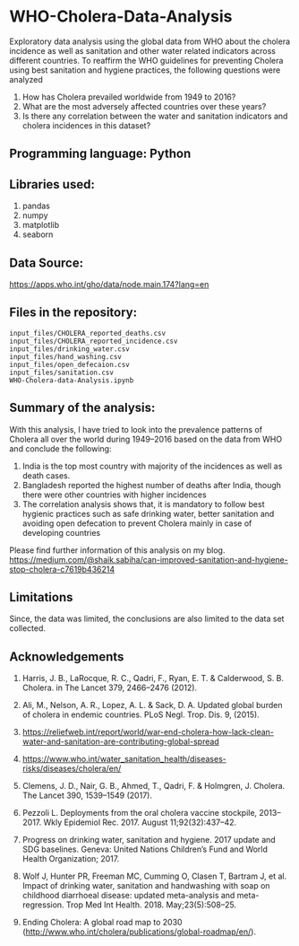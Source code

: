 # WHO-Cholera-Data-Analysis

Exploratory data analysis using the global data from WHO about the cholera incidence as well as sanitation and other water related indicators across different countries. To reaffirm the WHO guidelines for preventing Cholera using best sanitation and hygiene practices, the following questions were analyzed 

1. How has Cholera prevailed worldwide from 1949 to 2016?
2. What are the most adversely affected countries over these years?
3. Is there any correlation between the water and sanitation indicators and cholera incidences in this dataset?


## Programming language: Python

## Libraries used: 
1. pandas 
2. numpy 
3. matplotlib 
4. seaborn

## Data Source: 
https://apps.who.int/gho/data/node.main.174?lang=en

## Files in the repository:

    input_files/CHOLERA_reported_deaths.csv
    input_files/CHOLERA_reported_incidence.csv
    input_files/drinking_water.csv
    input_files/hand_washing.csv
    input_files/open_defecaion.csv
    input_files/sanitation.csv
    WHO-Cholera-data-Analysis.ipynb

## Summary of the analysis: 
With this analysis, I have tried to look into the prevalence patterns of Cholera all over the world during 1949–2016 based on the data from WHO and conclude the following:

1. India is the top most country with majority of the incidences as well as death cases.
2. Bangladesh reported the highest number of deaths after India, though there were other countries with higher incidences
3. The correlation analysis shows that, it is mandatory to follow best hygienic practices such as safe drinking water, better sanitation and avoiding open defecation to prevent Cholera mainly in case of developing countries

Please find further information of this analysis on my blog.
https://medium.com/@shaik.sabiha/can-improved-sanitation-and-hygiene-stop-cholera-c7619b436214

## Limitations
Since, the data was limited, the conclusions are also limited to the data set collected.

## Acknowledgements

1. Harris, J. B., LaRocque, R. C., Qadri, F., Ryan, E. T. & Calderwood, S. B. Cholera. in The Lancet 379, 2466–2476 (2012).

2. Ali, M., Nelson, A. R., Lopez, A. L. & Sack, D. A. Updated global burden of cholera in endemic countries. PLoS Negl. Trop. Dis. 9, (2015).

3. https://reliefweb.int/report/world/war-end-cholera-how-lack-clean-water-and-sanitation-are-contributing-global-spread

4. https://www.who.int/water_sanitation_health/diseases-risks/diseases/cholera/en/

5. Clemens, J. D., Nair, G. B., Ahmed, T., Qadri, F. & Holmgren, J. Cholera. The Lancet 390, 1539–1549 (2017).

6. Pezzoli L. Deployments from the oral cholera vaccine stockpile, 2013–2017. Wkly Epidemiol Rec. 2017. August 11;92(32):437–42.

7. Progress on drinking water, sanitation and hygiene. 2017 update and SDG baselines. Geneva: United Nations Children’s Fund and World Health Organization; 2017.

8. Wolf J, Hunter PR, Freeman MC, Cumming O, Clasen T, Bartram J, et al. Impact of drinking water, sanitation and handwashing with soap on childhood diarrhoeal disease: updated meta-analysis and meta-regression. Trop Med Int Health. 2018. May;23(5):508–25.

9. Ending Cholera: A global road map to 2030 (http://www.who.int/cholera/publications/global-roadmap/en/).

